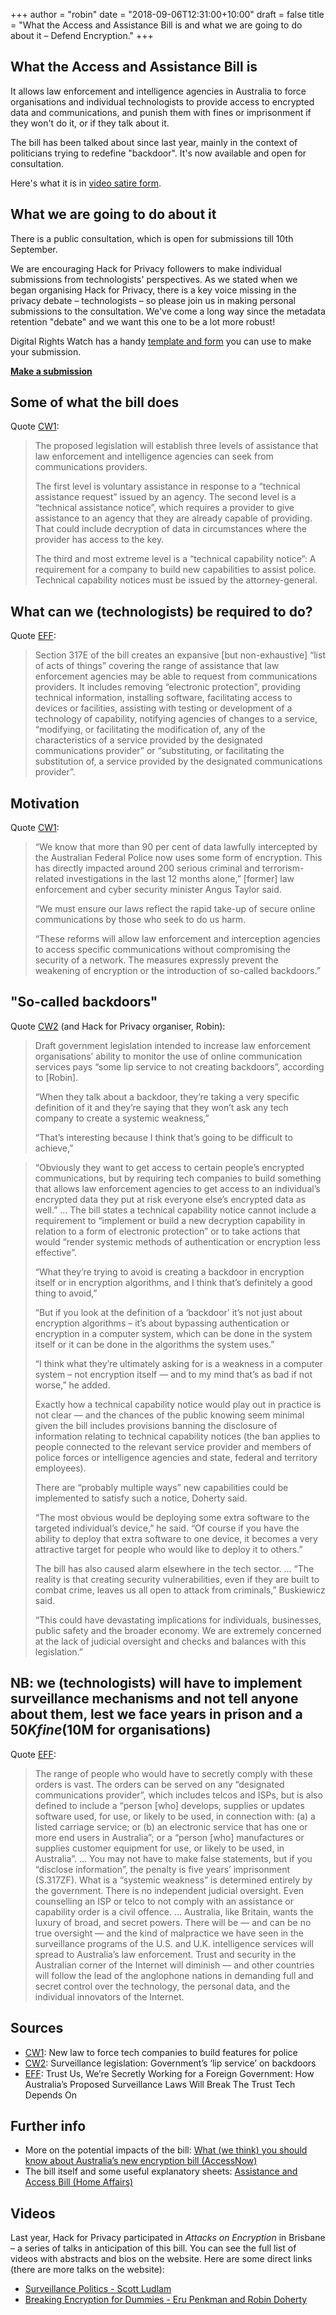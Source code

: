 +++
author = "robin"
date = "2018-09-06T12:31:00+10:00"
draft = false
title = "What the Access and Assistance Bill is and what we are going to do about it – Defend Encryption."
+++

## What the Access and Assistance Bill is

It allows law enforcement and intelligence agencies in Australia to force organisations and individual technologists to provide access to encrypted data and communications, and punish them with fines or imprisonment if they won't do it, or if they talk about it.

The bill has been talked about since last year, mainly in the context of politicians trying to redefine "backdoor". It's now available and open for consultation.

Here's what it is in [video satire form](https://www.youtube.com/watch?v=eW-OMR-iWOE).

## What we are going to do about it

There is a public consultation, which is open for submissions till 10th September.

We are encouraging Hack for Privacy followers to make individual submissions from technologists' perspectives. As we stated when we began organising Hack for Privacy, there is a key voice missing in the privacy debate – technologists – so please join us in making personal submissions to the consultation. We've come a long way since the metadata retention "debate" and we want this one to be a lot more robust!

Digital Rights Watch has a handy [template and form](https://digitalrightswatch.org.au/2018/08/19/defend-encryption/) you can use to make your submission.

<p class="center">
<a class="button" href="https://digitalrightswatch.org.au/2018/08/19/defend-encryption/"><strong>Make a submission</strong></a>
</p>


## Some of what the bill does

Quote [CW1](https://www.computerworld.com.au/article/645174/new-law-force-tech-companies-build-features-police/):

> The proposed legislation will establish three levels of assistance that law enforcement and intelligence agencies can seek from communications providers.
>
> The first level is voluntary assistance in response to a “technical assistance request” issued by an agency. The second level is a “technical assistance notice”, which requires a provider to give assistance to an agency that they are already capable of providing. That could include decryption of data in circumstances where the provider has access to the key.  
>
> The third and most extreme level is a “technical capability notice”: A requirement for a company to build new capabilities to assist police. Technical capability notices must be issued by the attorney-general.



## What can we (technologists) be required to do?


Quote [EFF](https://www.eff.org/deeplinks/2018/08/trust-us-were-secretly-working-foreign-government-how-australias-proposed-crypto):

> Section 317E of the bill creates an expansive [but non-exhaustive] “list of acts of things” covering the range of assistance that law enforcement agencies may be able to request from communications providers. It includes removing “electronic protection”, providing technical information, installing software, facilitating access to devices or facilities, assisting with testing or development of a technology of capability, notifying agencies of changes to a service, “modifying, or facilitating the modification of, any of the characteristics of a service provided by the designated communications provider” or “substituting, or facilitating the substitution of, a service provided by the designated communications provider”.


## Motivation

Quote [CW1](https://www.computerworld.com.au/article/645174/new-law-force-tech-companies-build-features-police/):

> “We know that more than 90 per cent of data lawfully intercepted by the Australian Federal Police now uses some form of encryption. This has directly impacted around 200 serious criminal and terrorism-related investigations in the last 12 months alone,” [former] law enforcement and cyber security minister Angus Taylor said.
>
> “We must ensure our laws reflect the rapid take-up of secure online communications by those who seek to do us harm.
>
> “These reforms will allow law enforcement and interception agencies to access specific communications without compromising the security of a network. The measures expressly prevent the weakening of encryption or the introduction of so-called backdoors.”


## "So-called backdoors"

Quote [CW2](https://www.computerworld.com.au/article/645774/surveillance-legislation-government-has-paid-lip-service-no-backdoors/?fp=16&fpid=1) (and Hack for Privacy organiser, Robin):

> Draft government legislation intended to increase law enforcement organisations’ ability to monitor the use of online communication services pays “some lip service to not creating backdoors”, according to [Robin].
>
> “When they talk about a backdoor, they’re taking a very specific definition of it and they’re saying that they won’t ask any tech company to create a systemic weakness,”
>
> “That’s interesting because I think that’s going to be difficult to achieve,”  

> “Obviously they want to get access to certain people’s encrypted communications, but by requiring tech companies to build something that allows law enforcement agencies to get access to an individual’s encrypted data they put at risk everyone else’s encrypted data as well.”
> ...
> The bill states a technical capability notice cannot include a requirement to “implement or build a new decryption capability in relation to a form of electronic protection” or to take actions that would “render systemic methods of authentication or encryption less effective”.
>
> “What they’re trying to avoid is creating a backdoor in encryption itself or in encryption algorithms, and I think that’s definitely a good thing to avoid,”  
>
> “But if you look at the definition of a ‘backdoor’ it’s not just about encryption algorithms – it’s about bypassing authentication or encryption in a computer system, which can be done in the system itself or it can be done in the algorithms the system uses.”
>
> “I think what they’re ultimately asking for is a weakness in a computer system – not encryption itself — and to my mind that’s as bad if not worse,” he added.
>
> Exactly how a technical capability notice would play out in practice is not clear — and the chances of the public knowing seem minimal given the bill includes provisions banning the disclosure of information relating to technical capability notices (the ban applies to people connected to the relevant service provider and members of police forces or intelligence agencies and state, federal and territory employees).
>
> There are “probably multiple ways” new capabilities could be implemented to satisfy such a notice, Doherty said.
>
> “The most obvious would be deploying some extra software to the targeted individual’s device,” he said. “Of course if you have the ability to deploy that extra software to one device, it becomes a very attractive target for people who would like to deploy it to others.”
>
> The bill has also caused alarm elsewhere in the tech sector.
> ...
> “The reality is that creating security vulnerabilities, even if they are built to combat crime, leaves us all open to attack from criminals,” Buskiewicz said.
>
> “This could have devastating implications for individuals, businesses, public safety and the broader economy. We are extremely concerned at the lack of judicial oversight and checks and balances with this legislation.”

## NB: we (technologists) will have to implement surveillance mechanisms and not tell anyone about them, lest we face years in prison and a $50K fine ($10M for organisations)

Quote [EFF](https://www.eff.org/deeplinks/2018/08/trust-us-were-secretly-working-foreign-government-how-australias-proposed-crypto):

> The range of people who would have to secretly comply with these orders is vast. The orders can be served on any “designated communications provider”, which includes telcos and ISPs, but is also defined to include a “person [who] develops, supplies or updates software used, for use, or likely to be used, in connection with: (a) a listed carriage service; or (b) an electronic service that has one or more end users in Australia”; or a “person [who] manufactures or supplies customer equipment for use, or likely to be used, in Australia”.
> ...
> You may not have to make false statements, but if you “disclose information”, the penalty is five years’ imprisonment (S.317ZF). What is a “systemic weakness” is determined entirely by the government. There is no independent judicial oversight. Even counselling an ISP or telco to not comply with an assistance or capability order is a civil offence.
> ...
> Australia, like Britain, wants the luxury of broad, and secret powers. There will be — and can be no true oversight — and the kind of malpractice we have seen in the surveillance programs of the U.S. and U.K. intelligence services will spread to Australia’s law enforcement. Trust and security in the Australian corner of the Internet will diminish — and other countries will follow the lead of the anglophone nations in demanding full and secret control over the technology, the personal data, and the individual innovators of the Internet.


## Sources


- [CW1](https://www.computerworld.com.au/article/645174/new-law-force-tech-companies-build-features-police/): New law to force tech companies to build features for police
- [CW2](https://www.eff.org/deeplinks/2018/08/trust-us-were-secretly-working-foreign-government-how-australias-proposed-crypto): Surveillance legislation: Government’s ‘lip service’ on backdoors
- [EFF](https://www.eff.org/deeplinks/2018/08/trust-us-were-secretly-working-foreign-government-how-australias-proposed-crypto): Trust Us, We’re Secretly Working for a Foreign Government: How Australia’s Proposed Surveillance Laws Will Break The Trust Tech Depends On


## Further info

- More on the potential impacts of the bill: [What (we think) you should know about Australia’s new encryption bill (AccessNow)](https://www.accessnow.org/what-we-think-you-should-know-about-australias-new-encryption-bill/)
- The bill itself and some useful explanatory sheets: [Assistance and Access Bill (Home Affairs)](https://www.homeaffairs.gov.au/about/consultations/assistance-and-access-bill-2018)

## Videos

Last year, Hack for Privacy participated in _Attacks on Encryption_ in Brisbane – a series of talks in anticipation of this bill. You can see the full list of videos with abstracts and bios on the website. Here are some direct links (there are more talks on the website):

- [Surveillance Politics - Scott Ludlam](https://www.youtube.com/watch?v=uirIbugSN6g)
- [Breaking Encryption for Dummies - Eru Penkman and Robin Doherty](https://www.youtube.com/watch?v=sZvkYAtbhMk)
